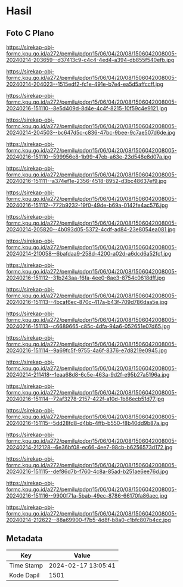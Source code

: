 # Hasil

## Foto C Plano

https://sirekap-obj-formc.kpu.go.id/a272/pemilu/pdpr/15/06/04/20/08/1506042008005-20240214-203659--d37413c9-c4c4-4ed4-a394-db855f540efb.jpg

https://sirekap-obj-formc.kpu.go.id/a272/pemilu/pdpr/15/06/04/20/08/1506042008005-20240214-204023--1515edf2-fc1e-491e-b7e4-ea5d5affccff.jpg

https://sirekap-obj-formc.kpu.go.id/a272/pemilu/pdpr/15/06/04/20/08/1506042008005-20240216-151110--8e5d409d-8d4e-4c4f-8215-10f59c4e9121.jpg

https://sirekap-obj-formc.kpu.go.id/a272/pemilu/pdpr/15/06/04/20/08/1506042008005-20240214-204503--bc647d5c-c836-47bc-9bee-9c7ae507d6de.jpg

https://sirekap-obj-formc.kpu.go.id/a272/pemilu/pdpr/15/06/04/20/08/1506042008005-20240216-151110--599956e8-1b99-47eb-a63e-23d548e8d07a.jpg

https://sirekap-obj-formc.kpu.go.id/a272/pemilu/pdpr/15/06/04/20/08/1506042008005-20240216-151111--a374ef1e-2356-4518-8952-d3bc48637ef9.jpg

https://sirekap-obj-formc.kpu.go.id/a272/pemilu/pdpr/15/06/04/20/08/1506042008005-20240216-151112--772b9232-19f0-49de-b69a-0142fe4ac576.jpg

https://sirekap-obj-formc.kpu.go.id/a272/pemilu/pdpr/15/06/04/20/08/1506042008005-20240214-205820--4b093d05-5372-4cdf-ad84-23e8054ea081.jpg

https://sirekap-obj-formc.kpu.go.id/a272/pemilu/pdpr/15/06/04/20/08/1506042008005-20240214-210058--6bafdaa9-258d-4200-a02d-a6dcd6a52fcf.jpg

https://sirekap-obj-formc.kpu.go.id/a272/pemilu/pdpr/15/06/04/20/08/1506042008005-20240216-151112--31b243aa-f6fa-4ee0-8ae3-8754c0618dff.jpg

https://sirekap-obj-formc.kpu.go.id/a272/pemilu/pdpr/15/06/04/20/08/1506042008005-20240216-151113--4bcaf6ec-870c-417a-b43f-709d786daa5e.jpg

https://sirekap-obj-formc.kpu.go.id/a272/pemilu/pdpr/15/06/04/20/08/1506042008005-20240216-151113--c6689665-c85c-4dfa-94a6-052651e07d65.jpg

https://sirekap-obj-formc.kpu.go.id/a272/pemilu/pdpr/15/06/04/20/08/1506042008005-20240216-151114--9a69fc5f-9755-4a6f-8376-e7d8219e0945.jpg

https://sirekap-obj-formc.kpu.go.id/a272/pemilu/pdpr/15/06/04/20/08/1506042008005-20240214-211418--1eaa68d8-6c5e-463a-9d2f-e95b27a5196a.jpg

https://sirekap-obj-formc.kpu.go.id/a272/pemilu/pdpr/15/06/04/20/08/1506042008005-20240216-151114--72af3278-2157-422f-a10d-1b86ecb51d77.jpg

https://sirekap-obj-formc.kpu.go.id/a272/pemilu/pdpr/15/06/04/20/08/1506042008005-20240216-151115--5dd28fd8-d4bb-4ffb-b550-f8b40dd9b87a.jpg

https://sirekap-obj-formc.kpu.go.id/a272/pemilu/pdpr/15/06/04/20/08/1506042008005-20240214-212128--6e36bf08-ec66-4ee7-98cb-b6256573d172.jpg

https://sirekap-obj-formc.kpu.go.id/a272/pemilu/pdpr/15/06/04/20/08/1506042008005-20240216-151115--def86d7b-f760-4c8a-85ad-b251ae6ee76d.jpg

https://sirekap-obj-formc.kpu.go.id/a272/pemilu/pdpr/15/06/04/20/08/1506042008005-20240216-151116--9900f71a-5bab-49ec-8786-66170fa86aec.jpg

https://sirekap-obj-formc.kpu.go.id/a272/pemilu/pdpr/15/06/04/20/08/1506042008005-20240214-212622--88a69900-f7b5-4d8f-b8a0-c1bfc807b4cc.jpg


## Metadata

| Key        | Value               |
| ---------- | ------------------- |
| Time Stamp | 2024-02-17 13:05:41 |
| Kode Dapil | 1501                |



